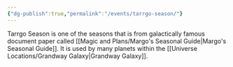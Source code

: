 ```yaml
---
{"dg-publish":true,"permalink":"/events/tarrgo-season/"}
---
```


Tarrgo Season is one of the seasons that is from galactically famous document paper called [[Magic and Plans/Margo's Seasonal Guide\|Margo's Seasonal Guide]]. It is used by many planets within the [[Universe Locations/Grandway Galaxy\|Grandway Galaxy]].